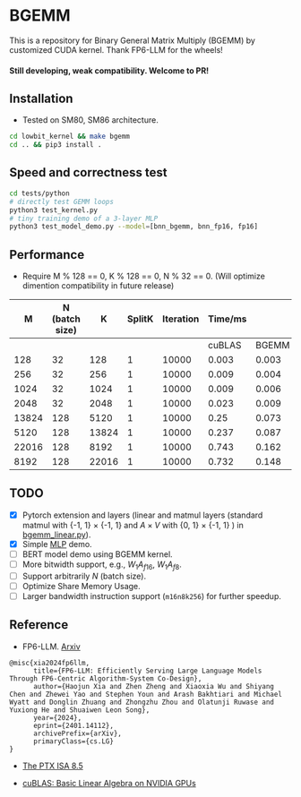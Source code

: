 # BGEMM

This is a repository for Binary General Matrix Multiply (BGEMM) by customized CUDA kernel. Thank FP6-LLM for the wheels! 

#### Still developing, weak compatibility. Welcome to PR!

## Installation

- Tested on SM80, SM86 architecture. 

```sh
cd lowbit_kernel && make bgemm
cd .. && pip3 install .
```

## Speed and correctness test
```sh
cd tests/python
# directly test GEMM loops
python3 test_kernel.py  
# tiny training demo of a 3-layer MLP
python3 test_model_demo.py --model=[bnn_bgemm, bnn_fp16, fp16]  
```


## Performance

- Require M % 128 == 0, K % 128 == 0, N % 32 == 0. (Will optimize dimention compatibility in future release)

| M     | N (batch size) | K     | SplitK | Iteration | Time/ms |       | Performance/TFLOPs |        |
| ----- | -------------- | ----- | ------ | --------- | ------- | ----- | ------------------ | ------ |
|       |                |       |        |           | cuBLAS  | BGEMM | cuBLAS             | BGEMM  |
| 128   | 32             | 128   | 1      | 10000     | 0.003   | 0.003 | 0.32               | 0.34   |
| 256   | 32             | 256   | 1      | 10000     | 0.009   | 0.004 | 0.45               | 1.19   |
| 1024  | 32             | 1024  | 1      | 10000     | 0.009   | 0.006 | 7.83               | 10.69  |
| 2048  | 32             | 2048  | 1      | 10000     | 0.023   | 0.009 | 11.86              | 30.03  |
| 13824 | 128            | 5120  | 1      | 10000     | 0.25    | 0.073 | 72.61              | 248.71 |
| 5120  | 128            | 13824 | 1      | 10000     | 0.237   | 0.087 | 76.38              | 208.87 |
| 22016 | 128            | 8192  | 1      | 10000     | 0.743   | 0.162 | 62.13              | 284.6  |
| 8192  | 128            | 22016 | 1      | 10000     | 0.732   | 0.148 | 63.05              | 312.75 |

## TODO
- [x] Pytorch extension and layers (linear and matmul layers (standard matmul with {-1, 1} $\times$ {-1, 1} and $A \times V$ with {0, 1} $\times$ {-1, 1} ) in [bgemm_linear.py](tests/python/bgemm_linear.py)).
- [x] Simple [MLP](tests/python/test_model_demo.py) demo. 
- [ ] BERT model demo using BGEMM kernel. 
- [ ] More bitwidth support, e.g., $W_1A_{f16}$, $W_1A_{f8}$. 
- [ ] Support arbitrarily $N$ (batch size). 
- [ ] Optimize Share Memory Usage. 
- [ ] Larger bandwidth instruction support (`m16n8k256`) for further speedup. 

## Reference

- FP6-LLM. [Arxiv](https://arxiv.org/abs/2401.14112)

```
@misc{xia2024fp6llm,
      title={FP6-LLM: Efficiently Serving Large Language Models Through FP6-Centric Algorithm-System Co-Design}, 
      author={Haojun Xia and Zhen Zheng and Xiaoxia Wu and Shiyang Chen and Zhewei Yao and Stephen Youn and Arash Bakhtiari and Michael Wyatt and Donglin Zhuang and Zhongzhu Zhou and Olatunji Ruwase and Yuxiong He and Shuaiwen Leon Song},
      year={2024},
      eprint={2401.14112},
      archivePrefix={arXiv},
      primaryClass={cs.LG}
}
```

- [The PTX ISA 8.5](https://docs.nvidia.com/cuda/parallel-thread-execution/index.html)

- [cuBLAS: Basic Linear Algebra on NVIDIA GPUs](https://developer.nvidia.com/cublas)

